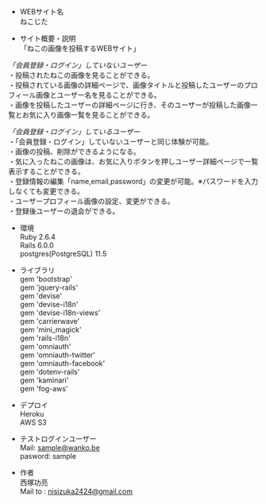 * WEBサイト名  
ねこじた

* サイト概要・説明  
「ねこの画像を投稿するWEBサイト」

_「会員登録・ログイン」していないユーザー_  
・投稿されたねこの画像を見ることができる。  
・投稿されている画像の詳細ページで、画像タイトルと投稿したユーザーのプロフィール画像とユーザー名を見ることができる。  
・画像を投稿したユーザーの詳細ページに行き、そのユーザーが投稿した画像一覧とお気に入り画像一覧を見ることができる。  

_「会員登録・ログイン」しているユーザー_  
・「会員登録・ログイン」していないユーザーと同じ体験が可能。  
・画像の投稿、削除ができるようになる。  
・気に入ったねこの画像は、お気に入りボタンを押しユーザー詳細ページで一覧表示することができる。  
・登録情報の編集「name,email,password」の変更が可能。※パスワードを入力しなくても変更できる。  
・ユーザープロフィール画像の設定、変更ができる。  
・登録後ユーザーの退会ができる。  

* 環境  
Ruby 2.6.4  
Rails 6.0.0  
postgres(PostgreSQL) 11.5  

* ライブラリ  
gem 'bootstrap'  
gem 'jquery-rails'  
gem 'devise'  
gem 'devise-i18n'  
gem 'devise-i18n-views'  
gem 'carrierwave'  
gem 'mini_magick'  
gem 'rails-i18n'  
gem 'omniauth'  
gem 'omniauth-twitter'  
gem 'omniauth-facebook'  
gem 'dotenv-rails'  
gem 'kaminari'  
gem 'fog-aws'  

* デプロイ  
Heroku  
AWS S3  

* テストログインユーザー  
Mail: sample@wanko.be  
pasword: sample  

* 作者  
西塚功亮  
Mail to : nisizuka2424@gmail.com  
